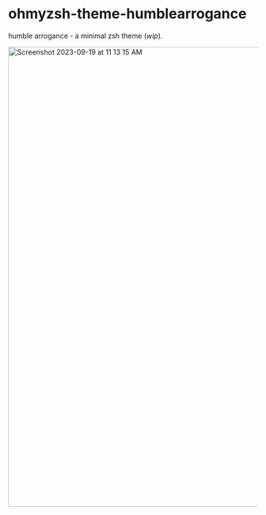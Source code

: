 # ohmyzsh-theme-humblearrogance

humble arrogance - a minimal zsh theme (_wip_).

<img width="929" alt="Screenshot 2023-09-19 at 11 13 15 AM" src="https://github.com/vincentscotto/ohmyzsh-theme-humblearrogance/assets/1539095/af3bd5b1-50b5-40cb-bccf-957b35ffeb18">

